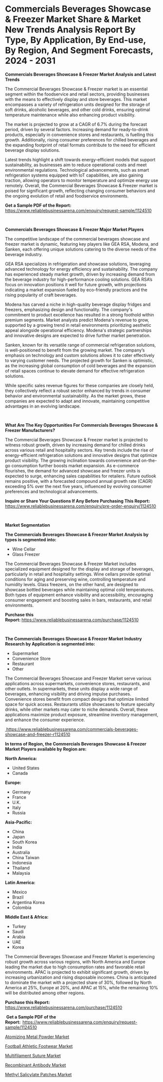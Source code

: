 <p><h1>Commercials Beverages Showcase & Freezer Market Share & Market New Trends Analysis Report By Type, By Application, By End-use, By Region, And Segment Forecasts, 2024 - 2031</h1></p><p><strong>Commercials Beverages Showcase & Freezer Market Analysis and Latest Trends</strong></p>
<p><p>The Commercial Beverages Showcase & Freezer market is an essential segment within the foodservice and retail sectors, providing businesses with the means to effectively display and store beverages. This market encompasses a variety of refrigeration units designed for the storage of soft drinks, alcoholic beverages, and other cold drinks, ensuring optimal temperature maintenance while also enhancing product visibility.</p><p>The market is projected to grow at a CAGR of 6.7% during the forecast period, driven by several factors. Increasing demand for ready-to-drink products, especially in convenience stores and restaurants, is fuelling this growth. Additionally, rising consumer preferences for chilled beverages and the expanding footprint of retail formats contribute to the need for efficient beverage display solutions. </p><p>Latest trends highlight a shift towards energy-efficient models that support sustainability, as businesses aim to reduce operational costs and meet environmental regulations. Technological advancements, such as smart refrigeration systems equipped with IoT capabilities, are also gaining traction, allowing operators to monitor temperature and optimize energy use remotely. Overall, the Commercial Beverages Showcase & Freezer market is poised for significant growth, reflecting changing consumer behaviors and the ongoing evolution of retail and foodservice environments.</p></p>
<p><strong>Get a Sample PDF of the Report:&nbsp;</strong> <a href="https://www.reliablebusinessarena.com/enquiry/request-sample/1124510?utm_campaign=1841&utm_medium=2&utm_source=Github&utm_content=ia&utm_term=05122024&utm_id=commercials-beverages-showcase-freezer">https://www.reliablebusinessarena.com/enquiry/request-sample/1124510</a></p>
<p>&nbsp;</p>
<p><strong>Commercials Beverages Showcase & Freezer Major Market Players</strong></p>
<p><p>The competitive landscape of the commercial beverages showcase and freezer market is dynamic, featuring key players like GEA RSA, Modena, and Sanken, each offering unique solutions catering to the diverse needs of the beverage industry.</p><p>GEA RSA specializes in refrigeration and showcase solutions, leveraging advanced technology for energy efficiency and sustainability. The company has experienced steady market growth, driven by increasing demand from the beverage industry for high-performance cooling solutions. GEA RSA’s focus on innovation positions it well for future growth, with projections indicating a market expansion fueled by eco-friendly practices and the rising popularity of craft beverages.</p><p>Modena has carved a niche in high-quality beverage display fridges and freezers, emphasizing design and functionality. The company's commitment to product excellence has resulted in a strong foothold within premium segments. Market analysts predict Modena's revenue to grow, supported by a growing trend in retail environments prioritizing aesthetic appeal alongside operational efficiency. Modena's strategic partnerships and innovative designs are expected to drive further market penetration.</p><p>Sanken, known for its versatile range of commercial refrigeration solutions, is well-positioned to benefit from the growing market. The company’s emphasis on technology and custom solutions allows it to cater effectively to varying customer needs. The projected growth for Sanken is optimistic, as the increasing global consumption of cold beverages and the expansion of retail spaces continue to elevate demand for effective refrigeration solutions.</p><p>While specific sales revenue figures for these companies are closely held, they collectively reflect a robust sector enhanced by trends in consumer behavior and environmental sustainability. As the market grows, these companies are expected to adapt and innovate, maintaining competitive advantages in an evolving landscape.</p></p>
<p>&nbsp;</p>
<p><strong>What Are The Key Opportunities For Commercials Beverages Showcase & Freezer Manufacturers?</strong></p>
<p><p>The Commercial Beverages Showcase & Freezer market is projected to witness robust growth, driven by increasing demand for chilled drinks across various retail and hospitality sectors. Key trends include the rise of energy-efficient refrigeration solutions and innovative designs that optimize product visibility. The growing inclination towards convenience and on-the-go consumption further boosts market expansion. As e-commerce flourishes, the demand for advanced showcase and freezer units is expected to surge, enhancing sales capabilities for retailers. Future outlook remains positive, with a forecasted compound annual growth rate (CAGR) exceeding 5% over the next five years, influenced by evolving consumer preferences and technological advancements.</p></p>
<p><strong>Inquire or Share Your Questions If Any Before Purchasing This Report:</strong> <a href="https://www.reliablebusinessarena.com/enquiry/pre-order-enquiry/1124510?utm_campaign=1841&utm_medium=2&utm_source=Github&utm_content=ia&utm_term=05122024&utm_id=commercials-beverages-showcase-freezer">https://www.reliablebusinessarena.com/enquiry/pre-order-enquiry/1124510</a></p>
<p>&nbsp;</p>
<p><strong>Market Segmentation</strong></p>
<p><strong>The Commercials Beverages Showcase & Freezer Market Analysis by types is segmented into:</strong></p>
<p><ul><li>Wine Cellar</li><li>Glass Freezer</li></ul></p>
<p><p>The Commercial Beverages Showcase & Freezer Market includes specialized equipment designed for the display and storage of beverages, particularly in retail and hospitality settings. Wine cellars provide optimal conditions for aging and preserving wine, controlling temperature and humidity levels. Glass freezers, on the other hand, are designed to showcase bottled beverages while maintaining optimal cold temperatures. Both types of equipment enhance visibility and accessibility, encouraging consumer engagement and boosting sales in bars, restaurants, and retail environments.</p></p>
<p><strong>Purchase this Report:&nbsp;</strong><a href="https://www.reliablebusinessarena.com/purchase/1124510?utm_campaign=1841&utm_medium=2&utm_source=Github&utm_content=ia&utm_term=05122024&utm_id=commercials-beverages-showcase-freezer">https://www.reliablebusinessarena.com/purchase/1124510</a></p>
<p>&nbsp;</p>
<p><strong>The Commercials Beverages Showcase & Freezer Market Industry Research by Application is segmented into:</strong></p>
<p><ul><li>Supermarket</li><li>Convenience Store</li><li>Restaurant</li><li>Other</li></ul></p>
<p><p>The Commercial Beverages Showcase and Freezer Market serve various applications across supermarkets, convenience stores, restaurants, and other outlets. In supermarkets, these units display a wide range of beverages, enhancing visibility and driving impulse purchases. Convenience stores benefit from compact designs that optimize limited space for quick access. Restaurants utilize showcases to feature specialty drinks, while other markets may cater to niche demands. Overall, these applications maximize product exposure, streamline inventory management, and enhance the consumer experience.</p></p>
<p><a href="https://www.reliablebusinessarena.com/commercials-beverages-showcase-and-freezer-r1124510?utm_campaign=1841&utm_medium=2&utm_source=Github&utm_content=ia&utm_term=05122024&utm_id=commercials-beverages-showcase-freezer">&nbsp;https://www.reliablebusinessarena.com/commercials-beverages-showcase-and-freezer-r1124510</a></p>
<p><strong>In terms of Region, the Commercials Beverages Showcase & Freezer Market Players available by Region are:</strong></p>
<p>
    <p> <strong> North America: </strong>
        <ul>
            <li>United States</li>
            <li>Canada</li>
        </ul>
        </p> 
    <p> <strong> Europe: </strong>
        <ul>
            <li>Germany</li>
            <li>France</li>
            <li>U.K.</li>
            <li>Italy</li>
            <li>Russia</li>
        </ul>
        </p> 
    <p> <strong> Asia-Pacific: </strong>
        <ul>
            <li>China</li>
            <li>Japan</li>
            <li>South Korea</li>
            <li>India</li>
            <li>Australia</li>
            <li>China Taiwan</li>
            <li>Indonesia</li>
            <li>Thailand</li>
            <li>Malaysia</li>
        </ul>
        </p> 
    <p> <strong> Latin America: </strong>
        <ul>
            <li>Mexico</li>
            <li>Brazil</li>
            <li>Argentina Korea</li>
            <li>Colombia</li>
        </ul>
        </p> 
    <p> <strong> Middle East & Africa: </strong>
        <ul>
            <li>Turkey</li>
            <li>Saudi</li>
            <li>Arabia</li>
            <li>UAE</li>
            <li>Korea</li>
        </ul>
    </p>
    </p>
<p><p>The Commercial Beverages Showcase and Freezer Market is experiencing robust growth across various regions, with North America and Europe leading the market due to high consumption rates and favorable retail environments. APAC is projected to exhibit significant growth, driven by increasing urbanization and rising disposable incomes. China is anticipated to dominate the market with a projected share of 30%, followed by North America at 25%, Europe at 20%, and APAC at 15%, while the remaining 10% will be distributed among other regions.</p></p>
<p><strong>Purchase this Report: </strong><a href="https://www.reliablebusinessarena.com/purchase/1124510?utm_campaign=1841&utm_medium=2&utm_source=Github&utm_content=ia&utm_term=05122024&utm_id=commercials-beverages-showcase-freezer">https://www.reliablebusinessarena.com/purchase/1124510</a></p>
<p>&nbsp;<strong>Get a Sample PDF of the Report:&nbsp;&nbsp;</strong><a href="https://www.reliablebusinessarena.com/enquiry/request-sample/1124510?utm_campaign=1841&utm_medium=2&utm_source=Github&utm_content=ia&utm_term=05122024&utm_id=commercials-beverages-showcase-freezer">https://www.reliablebusinessarena.com/enquiry/request-sample/1124510</a></p>
<p><strong></strong></p>
<p><p><a href="https://issuu.com/reportprime-2/docs/atomizing-metal-powder-market-size-2030.pptx?utm_campaign=1841&utm_medium=2&utm_source=Github&utm_content=ia&utm_term=05122024&utm_id=commercials-beverages-showcase-freezer">Atomizing Metal Powder Market</a></p><p><a href="https://issuu.com/reportprime-2/docs/football-athletic-footwear-market-size-2030.pptx?utm_campaign=1841&utm_medium=2&utm_source=Github&utm_content=ia&utm_term=05122024&utm_id=commercials-beverages-showcase-freezer">Football Athletic Footwear Market</a></p><p><a href="https://www.linkedin.com/pulse/revenue-generation-insights-multifilament-suture-market-size-sj1dc?utm_campaign=1841&utm_medium=2&utm_source=Github&utm_content=ia&utm_term=05122024&utm_id=commercials-beverages-showcase-freezer">Multifilament Suture Market</a></p><p><a href="https://www.linkedin.com/pulse/driving-forces-behind-recombinant-antibody-market-expansion-axcnc?utm_campaign=1841&utm_medium=2&utm_source=Github&utm_content=ia&utm_term=05122024&utm_id=commercials-beverages-showcase-freezer">Recombinant Antibody Market</a></p><p><a href="https://www.linkedin.com/pulse/navigating-methyl-salicylate-patches-market-expert-analysis-btose?utm_campaign=1841&utm_medium=2&utm_source=Github&utm_content=ia&utm_term=05122024&utm_id=commercials-beverages-showcase-freezer">Methyl Salicylate Patches Market</a></p></p>